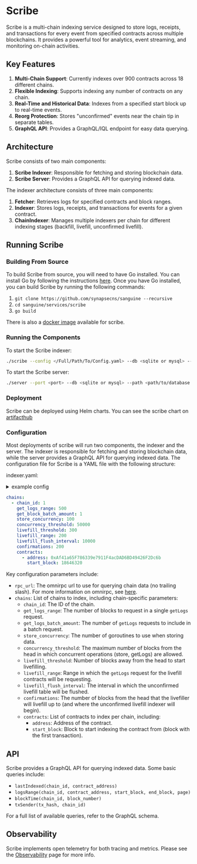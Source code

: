 # Scribe

Scribe is a multi-chain indexing service designed to store logs, receipts, and transactions for every event from specified contracts across multiple blockchains. It provides a powerful tool for analytics, event streaming, and monitoring on-chain activities.

## Key Features

1. **Multi-Chain Support**: Currently indexes over 900 contracts across 18 different chains.
2. **Flexible Indexing**: Supports indexing any number of contracts on any chain.
3. **Real-Time and Historical Data**: Indexes from a specified start block up to real-time events.
4. **Reorg Protection**: Stores "unconfirmed" events near the chain tip in separate tables.
5. **GraphQL API**: Provides a GraphQL/IQL endpoint for easy data querying.

## Architecture

Scribe consists of two main components:

1. **Scribe Indexer**: Responsible for fetching and storing blockchain data.
2. **Scribe Server**: Provides a GraphQL API for querying indexed data.

The indexer architecture consists of three main components:

1. **Fetcher**: Retrieves logs for specified contracts and block ranges.
2. **Indexer**: Stores logs, receipts, and transactions for events for a given contract.
3. **ChainIndexer**: Manages multiple indexers per chain for different indexing stages (backfill, livefill, unconfirmed livefill).

## Running Scribe

### Building From Source

To build Scribe from source, you will need to have Go installed. You can install Go by following the instructions [here](https://golang.org/doc/install). Once you have Go installed, you can build Scribe by running the following commands:

1. `git clone https://github.com/synapsecns/sanguine --recursive`
2. `cd sanguine/services/scribe`
3. `go build`


There is also a [docker image](https://github.com/synapsecns/sanguine/pkgs/container/sanguine%2Fscribe) available for scribe.

### Running the Components

To start the Scribe indexer:

```bash
./scribe --config </Full/Path/To/Config.yaml> --db <sqlite or mysql> --path <path/to/database or database url>
```

To start the Scribe server:

```bash
./server --port <port> --db <sqlite or mysql> --path <path/to/database or database url>
```

### Deployment

Scribe can be deployed using Helm charts. You can see the scribe chart on [artifacthub](https://artifacthub.io/packages/helm/synapse/scribe)

### Configuration

Most deployments of scribe will run two components, the indexer and the server. The indexer is responsible for fetching and storing blockchain data, while the server provides a GraphQL API for querying indexed data. The configuration file for Scribe is a YAML file with the following structure:

indexer.yaml:
<details>
  <summary> example config</summary>
  ```yaml

    ```
</details>

```yaml
chains:
  - chain_id: 1
    get_logs_range: 500
    get_block_batch_amount: 1
    store_concurrency: 100
    concurrency_threshold: 50000
    livefill_threshold: 300
    livefill_range: 200
    livefill_flush_interval: 10000
    confirmations: 200
    contracts:
      - address: 0xAf41a65F786339e7911F4acDAD6BD49426F2Dc6b
        start_block: 18646320
```

Key configuration parameters include:

- `rpc_url`: The omnirpc url to use for querying chain data (no trailing slash). For more information on omnirpc, see [here](Services//Omnirpc.md).
- `chains`: List of chains to index, including chain-specific parameters:
  - `chain_id`: The ID of the chain.
  - `get_logs_range`: The number of blocks to request in a single `getLogs` request.
  - `get_logs_batch_amount`: The number of `getLogs` requests to include in a batch request.
  - `store_concurrency`: The number of goroutines to use when storing data.
  - `concurrency_threshold`: The maximum number of blocks from the head in which concurrent operations (store, getLogs) are allowed.
  - `livefill_threshold`: Number of blocks away from the head to start livefilling.
  - `livefill_range`: Range in which the `getLogs` request for the livefill contracts will be requesting.
  - `livefill_flush_interval`: The interval in which the unconfirmed livefill table will be flushed.
  - `confirmations`: The number of blocks from the head that the livefiller will livefill up to (and where the unconfirmed livefill indexer will begin).
  - `contracts`: List of contracts to index per chain, including:
    - `address`: Address of the contract.
    - `start_block`: Block to start indexing the contract from (block with the first transaction).

## API

Scribe provides a GraphQL API for querying indexed data. Some basic queries include:

- `lastIndexed(chain_id, contract_address)`
- `logsRange(chain_id, contract_address, start_block, end_block, page)`
- `blockTime(chain_id, block_number)`
- `txSender(tx_hash, chain_id)`

For a full list of available queries, refer to the GraphQL schema.

## Observability

Scribe implements open telemetry for both tracing and metrics. Please see the [Observability](./Observability) page for more info.
